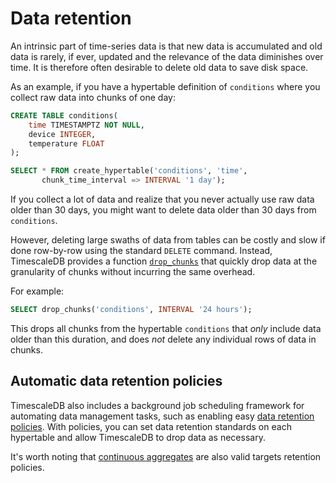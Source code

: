 # Data retention [](data-retention)

An intrinsic part of time-series data is that new data is accumulated
and old data is rarely, if ever, updated and the relevance of the data
diminishes over time. It is therefore often desirable to delete old
data to save disk space.

As an example, if you have a hypertable definition of `conditions`
where you collect raw data into chunks of one day:

```sql
CREATE TABLE conditions(
    time TIMESTAMPTZ NOT NULL,
    device INTEGER,
    temperature FLOAT
);

SELECT * FROM create_hypertable('conditions', 'time',
       chunk_time_interval => INTERVAL '1 day');
```

If you collect a lot of data and realize that you never actually use
raw data older than 30 days, you might want to delete data older than
30 days from `conditions`.

However, deleting large swaths of data from tables can be costly and
slow if done row-by-row using the standard `DELETE` command. Instead,
TimescaleDB provides a function [`drop_chunks`][drop-chunks] that quickly drop data
at the granularity of chunks without incurring the same overhead.

For example:

```sql
SELECT drop_chunks('conditions', INTERVAL '24 hours');
```

This drops all chunks from the hypertable `conditions` that _only_
include data older than this duration, and does _not_ delete any
individual rows of data in chunks.


## Automatic data retention policies [](retention-policy)

TimescaleDB also includes a background job scheduling framework for automating
data management tasks, such as enabling easy [data retention policies][add-retention-policy]. With
policies, you can set data retention standards on each hypertable and allow
TimescaleDB to drop data as necessary.

It's worth noting that [continuous aggregates][continuous-aggregates] are also valid targets retention
policies.


[drop-chunks]: /api/:currentVersion:/hypertable/drop_chunks/
[add-retention-policy]: /api/:currentVersion:/data-retention/add_retention_policy/
[continuous-aggregates]: /overview/core-concepts/continuous-aggregates/
